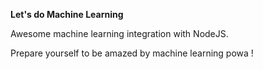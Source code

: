 **Let's do Machine Learning**

Awesome machine learning integration with NodeJS.

Prepare yourself to be amazed by machine learning powa !